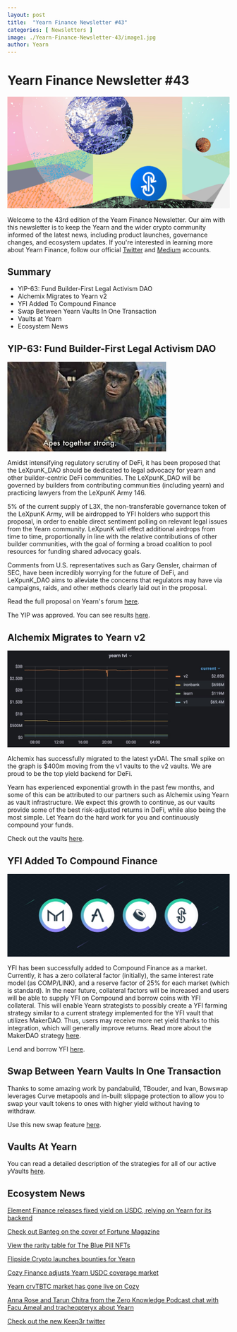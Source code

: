 ```yaml
---
layout: post
title:  "Yearn Finance Newsletter #43"
categories: [ Newsletters ]
image: ./Yearn-Finance-Newsletter-43/image1.jpg
author: Yearn
---
```


# Yearn Finance Newsletter #43

![](image1.jpg)

Welcome to the 43rd edition of the Yearn Finance Newsletter. Our aim with this newsletter is to keep the Yearn and the wider crypto community informed of the latest news, including product launches, governance changes, and ecosystem updates. If you're interested in learning more about Yearn Finance, follow our official [Twitter](https://twitter.com/iearnfinance) and [Medium](https://medium.com/iearn) accounts.

## **Summary**

- YIP-63: Fund Builder-First Legal Activism DAO
- Alchemix Migrates to Yearn v2
- YFI Added To Compound Finance
- Swap Between Yearn Vaults In One Transaction
- Vaults at Yearn
- Ecosystem News

## **YIP-63: Fund Builder-First Legal Activism DAO**

![](image2.jpg)

Amidst intensifying regulatory scrutiny of DeFi, it has been proposed that the LeXpunK_DAO should be dedicated to legal advocacy for yearn and other builder-centric DeFi communities. The LeXpunK_DAO will be governed by builders from contributing communities (including yearn) and practicing lawyers from the LeXpunK Army 146.

5% of the current supply of L3X, the non-transferable governance token of the LeXpunK Army, will be airdropped to YFI holders who support this proposal, in order to enable direct sentiment polling on relevant legal issues from the Yearn community. LeXpunK will effect additional airdrops from time to time, proportionally in line with the relative contributions of other builder communities, with the goal of forming a broad coalition to pool resources for funding shared advocacy goals.

Comments from U.S. representatives such as Gary Gensler, chairman of SEC, have been incredibly worrying for the future of DeFi, and LeXpunK_DAO aims to alleviate the concerns that regulators may have via campaigns, raids, and other methods clearly laid out in the proposal.

Read the full proposal on Yearn's forum [here](https://gov.yearn.finance/t/yip-63-fund-builder-first-legal-activism-dao/11280).

The YIP was approved. You can see results [here](https://gov.yearn.finance/t/proposal-fund-builder-first-legal-activism-dao/11280).

## **Alchemix Migrates to Yearn v2**

![](image3.jpg)

Alchemix has successfully migrated to the latest yvDAI. The small spike on the graph is $400m moving from the v1 vaults to the v2 vaults. We are proud to be the top yield backend for DeFi.

Yearn has experienced exponential growth in the past few months, and some of this can be attributed to our partners such as Alchemix using Yearn as vault infrastructure. We expect this growth to continue, as our vaults provide some of the best risk-adjusted returns in DeFi, while also being the most simple. Let Yearn do the hard work for you and continuously compound your funds.

Check out the vaults [here](https://yearn.finance/vaults).

## **YFI Added To Compound Finance**

![](image4.jpg)

YFI has been successfully added to Compound Finance as a market. Currently, it has a zero collateral factor (initially), the same interest rate model (as COMP/LINK), and a reserve factor of 25% for each market (which is standard). In the near future, collateral factors will be increased and users will be able to supply YFI on Compound and borrow coins with YFI collateral. This will enable Yearn strategists to possibly create a YFI farming strategy similar to a current strategy implemented for the YFI vault that utilizes MakerDAO. Thus, users may receive more net yield thanks to this integration, which will generally improve returns. Read more about the MakerDAO strategy [here](https://yearn.fi/invest/0xE14d13d8B3b85aF791b2AADD661cDBd5E6097Db1).

Lend and borrow YFI [here](https://app.compound.finance/).

## **Swap Between Yearn Vaults In One Transaction**

Thanks to some amazing work by pandabuild, TBouder, and Ivan, Bowswap leverages Curve metapools and in-built slippage protection to allow you to swap your vault tokens to ones with higher yield without having to withdraw.

Use this new swap feature [here](https://bowswap.finance/).

## **Vaults At Yearn**

You can read a detailed description of the strategies for all of our active yVaults [here](https://medium.com/yearn-state-of-the-vaults/the-vaults-at-yearn-9237905ffed3).

## **Ecosystem News**

[Element Finance releases fixed yield on USDC, relying on Yearn for its backend](https://twitter.com/element_fi/status/1422934199284215810?s=20)

[Check out Banteg on the cover of Fortune Magazine](https://twitter.com/FortuneMagazine/status/1420803860336152577)

[View the rarity table for The Blue Pill NFTs](https://github.com/banteg/blue-pill#rarity-table)

[Flipside Crypto launches bounties for Yearn](https://twitter.com/BmurrayFlipside/status/1421147576674422788)

[Cozy Finance adjusts Yearn USDC coverage market](https://twitter.com/cozyfinance/status/1422226784674664453)

[Yearn crvTBTC market has gone live on Cozy](https://twitter.com/cozyfinance/status/1422633897490223107)

[Anna Rose and Tarun Chitra from the Zero Knowledge Podcast chat with Facu Ameal and tracheopteryx about Yearn](https://www.zeroknowledge.fm/192)

[Check out the new Keep3r twitter](https://twitter.com/thekeep3r)
